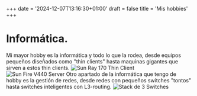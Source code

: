 +++
date = '2024-12-07T13:16:30+01:00'
draft = false
title = 'Mis hobbies'
+++
# Informática.
Mi mayor hobby es la informática y todo lo que la rodea, desde equipos pequeños diseñados como "thin clients" hasta maquinas gigantes que sirven a estos thin clients.
![Sun Ray 170 Thin Client](/images/SunRay170.JPG "Sun Ray 170 Thin Client")
![Sun Fire V440 Server](/images/sunfirev440.jpg "Sun Fire v440 Server")
Otro apartado de la informática que tengo de hobby es la gestión de redes, desde redes con pequeños switches "tontos" hasta switches inteligentes con L3-routing.
![Stack de 3 Switches](/images/StackSwitches.jpg "Stack de 3 Switches")